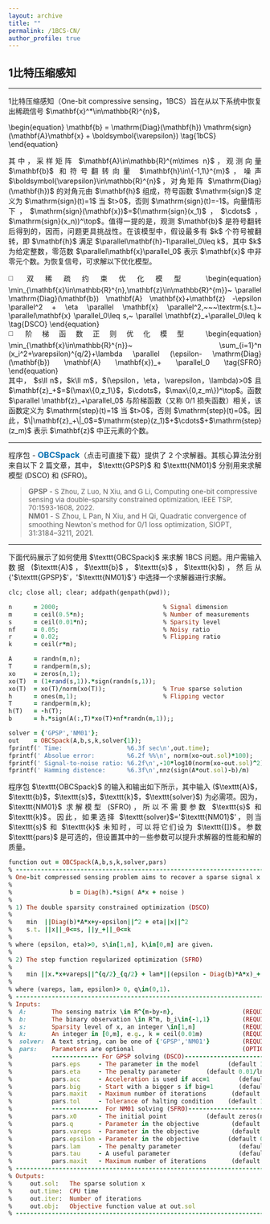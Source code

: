 ```yaml
---
layout: archive
title: ""   
permalink: /1BCS-CN/
author_profile: true
---
```


<style>
a:link {
  text-decoration: none;
}

a:visited {
  text-decoration: none;
}

a:hover {
  text-decoration: underline;
}

a:active {
  text-decoration: underline;
}
</style>


## 1比特压缩感知
---
<div style="text-align:justify;">
1比特压缩感知（One-bit compressive sensing，1BCS）旨在从以下系统中恢复出稀疏信号 $\mathbf{x}^*\in\mathbb{R}^{n}$，
</div>

\begin{equation}
\mathbf{b} = \mathrm{Diag}(\mathbf{h}) \mathrm{sign}(\mathbf{A}\mathbf{x} + \boldsymbol{\varepsilon}) \tag{1bCS}
\end{equation} 

<div style="text-align:justify;">
其中，采样矩阵 $\mathbf{A}\in\mathbb{R}^{m\times n}$，观测向量 $\mathbf{b}$ 和符号翻转向量 $\mathbf{h}\in\{-1,1\}^{m}$，噪声 $\boldsymbol{\varepsilon}\in\mathbb{R}^{n}$，对角矩阵 $\mathrm{Diag}(\mathbf{h})$ 的对角元由  $\mathbf{h}$ 组成，符号函数 $\mathrm{sign}$ 定义为 $\mathrm{sign}(t)=1$ 当 $t>0$，否则 $\mathrm{sign}(t)=-1$。向量情形下，$\mathrm{sign}(\mathbf{x})$=$(\mathrm{sign}(x_1)$，$\cdots$，$\mathrm{sign}(x_n))^\top$。值得一提的是，观测 $\mathbf{b}$ 是符号翻转后得到的，因而，问题更具挑战性。在该模型中，假设最多有 $k$ 个符号被翻转，即 $\mathbf{h}$ 满足 $\parallel\mathbf{h}-1\parallel_0\leq k$，其中 $k$ 为给定整数，零范数 $\parallel\mathbf{x}\parallel_0$ 表示 $\mathbf{x}$ 中非零元个数。为恢复信号，可求解以下优化模型。
</div> 
 <p style="line-height: 2;"></p>
 <div style="text-align:justify;"> 
◻️ 双稀疏约束优化模型     
\begin{equation}
\min_{\mathbf{x}\in\mathbb{R}^{n},\mathbf{z}\in\mathbb{R}^{m}}~  \parallel  \mathrm{Diag}(\mathbf{b}) \mathbf{A} \mathbf{x}+\mathbf{z} -\epsilon \parallel^2 + \eta \parallel \mathbf{x} \parallel^2,~~~\textrm{s.t.}~ \parallel\mathbf{x} \parallel_0\leq s,~ \parallel \mathbf{z}_+\parallel_0\leq k \tag{DSCO}
\end{equation}
<div style="text-align:justify;"> 
</div> 
◻️ 阶梯函数正则优化模型
\begin{equation}
\min_{\mathbf{x}\in\mathbb{R}^{n}}~  \sum_{i=1}^n (x_i^2+\varepsilon)^{q/2}+\lambda \parallel (\epsilon- \mathrm{Diag}(\mathbf{b}) \mathbf{A} \mathbf{x})_+ \parallel_0 \tag{SFRO}
\end{equation}
</div> 
<div style="text-align:justify;">
其中， $s\ll n$，$k\ll m$，$(\epsilon，\eta，\varepsilon，\lambda)>0$ 且 $\mathbf{z}_+$=$(\max\{0,z_1\}$，$\cdots$，$\max\{0,z_m\})^\top$。函数 $\parallel \mathbf{z}_+\parallel_0$ 与阶梯函数（又称 0/1 损失函数）相关，该函数定义为 $\mathrm{step}(t)=1$ 当 $t>0$，否则 $\mathrm{step}(t)=0$。因此，$\|\mathbf{z}_+\|_0$=$\mathrm{step}(z_1)$+$\cdots$+$\mathrm{step}(z_m)$ 表示 $\mathbf{z}$ 中正元素的个数。
</div> 

---

<div style="text-align:justify;">
程序包 - <a style="font-size: 16px; font-weight: bold;color:#006DB0" href="\files\OBCSpack.zip" target="_blank">OBCSpack</a>（点击可直接下载）提供了 2 个求解器。其核心算法分别来自以下 2 篇文章，其中， $\texttt{GPSP}$ 和 $\texttt{NM01}$ 分别用来求解模型 (DSCO) 和 (SFRO)。 
</div>  

> <b style="font-size:14px;color:#777777">GPSP</b> -<span style="font-size: 13.5px"> S Zhou, Z Luo, N Xiu, and G Li, Computing one-bit compressive sensing via double-sparsity constrained optimization, IEEE TSP, 70:1593-1608, 2022. </span>
<br> <b style="font-size:14px;color:#777777">NM01</b> -<span style="font-size: 14px"> S Zhou, L Pan, N Xiu, and H Qi, Quadratic convergence of smoothing Newton's method for 0/1 loss optimization, SIOPT, 31:3184–3211, 2021. </span>

---
<div style="text-align:justify;">
下面代码展示了如何使用 $\texttt{OBCSpack}$ 来求解 1BCS 问题。用户需输入数据 ($\texttt{A}$，$\texttt{b}$，$\texttt{s}$，$\texttt{k}$)，然后从 {'$\texttt{GPSP}$'，'$\texttt{NM01}$'} 中选择一个求解器进行求解。
</div>

<p style="line-height: 1;"></p>

```ruby
clc; close all; clear; addpath(genpath(pwd));

n      = 2000;                             % Signal dimension 
m      = ceil(0.5*n);                      % Number of measurements
s      = ceil(0.01*n);                     % Sparsity level
nf     = 0.05;                             % Noisy ratio
r      = 0.02;                             % Flipping ratio
k      = ceil(r*m);

A      = randn(m,n);
T      = randperm(n,s);
xo     = zeros(n,1);                      
xo(T)  = (1+rand(s,1)).*sign(randn(s,1));  
xo(T)  = xo(T)/norm(xo(T));                % True sparse solution
h      = ones(m,1);                        % Flipping vector
T      = randperm(m,k); 
h(T)   = -h(T);
b      = h.*sign(A(:,T)*xo(T)+nf*randn(m,1));; 

solver = {'GPSP','NM01'};
out    = OBCSpack(A,b,s,k,solver{1});  
fprintf(' Time:                  %6.3f sec\n',out.time);
fprintf(' Absolue error:         %6.2f %%\n', norm(xo-out.sol)*100);
fprintf(' Signal-to-noise ratio: %6.2f\n',-10*log10(norm(xo-out.sol)^2));
fprintf(' Hamming distence:      %6.3f\n',nnz(sign(A*out.sol)-b)/m)
```

<div style="text-align:justify;">
程序包 $\texttt{OBCSpack}$ 的输入和输出如下所示，其中输入 ($\texttt{A}$，$\texttt{b}$，$\texttt{s}$，$\texttt{k}$，$\texttt{solver}$) 为必需项。因为， $\texttt{NM01}$ 求解模型 (SFRO)，所以不需要参数 $\texttt{s}$ 和 $\texttt{k}$。因此，如果选择 $\texttt{solver}$='$\texttt{NM01}$'，则当 $\texttt{s}$ 和 $\texttt{k}$ 未知时，可以将它们设为 $\texttt{[]}$。参数 $\texttt{pars}$ 是可选的，但设置其中的一些参数可以提升求解器的性能和解的质量。
</div>

<p style="line-height: 1;"></p>

```ruby
function out = OBCSpack(A,b,s,k,solver,pars)
% -------------------------------------------------------------------------
% One-bit compressed sensing problem aims to recover a sparse signal x from
%
%                b = Diag(h).*sign( A*x + noise )
%
% 1) The double sparsity constrained optimization (DSCO)
%
%    min  ||Diag(b)*A*x+y-epsilon||^2 + eta||x||^2
%    s.t. ||x||_0<=s, ||y_+||_0<=k
%
% where (epsilon, eta)>0, s\in[1,n], k\in[0,m] are given.
%
% 2) The step function regularized optimization (SFRO)
%
%    min ||x.*x+vareps||^{q/2}_{q/2} + lam*||(epsilon - Diag(b)*A*x)_+||_0
%
% where (vareps, lam, epsilon)> 0, q\in(0,1).  
% -------------------------------------------------------------------------
% Inputs:
%  A:       The sensing matrix \in R^{m-by-n},                   (REQUIRED)
%  b:       The binary observation \in R^m, b_i\in{-1,1}         (REQUIRED)
%  s:       Sparsity level of x, an integer \in[1,n]             (REQUIRED)      
%  k:       An integer in [0,m], e.g., k = ceil(0.01m)           (REQUIRED)       
%  solver:  A text string, can be one of {'GPSP','NM01'}         (REQUIRED)            
%  pars:    Parameters are optional                              (OPTIONAL) 
%           ------------- For GPSP solving (DSCO)--------------------------
%           pars.eps     - The parameter in the model        (default 1e-4)
%           pars.eta     - The penalty parameter       (default 0.01/ln(n))
%           pars.acc     - Acceleration is used if acc=1        (default 0)
%           pars.big     - Start with a bigger s if big=1       (default 1)
%           pars.maxit   - Maximum number of iterations       (default 1e3) 
%           pars.tol     - Tolerance of halting condition    (default 1e-8)
%           -------------  For NM01 solving (SFRO)-------------------------
%           pars.x0      - The initial point           (default zeros(n,1))
%           pars.q       - Parameter in the objective         (default 0.5)
%           pars.vareps  - Parameter in the objective         (default 0.5)
%           pars.epsilon - Parameter in the objective        (default 0.15)
%           pars.lam     - The penalty parameter                (default 1)
%           pars.tau     - A useful parameter                   (default 1) 
%           pars.maxit   - Maximum number of iterations       (default 1e3)  
% -------------------------------------------------------------------------
% Outputs:
%     out.sol:   The sparse solution x
%     out.time:  CPU time
%     out.iter:  Number of iterations
%     out.obj:   Objective function value at out.sol 
% ------------------------------------------------------------------------
```
